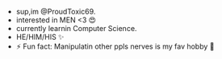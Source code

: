 - sup,im @ProudToxic69.
- interested in MEN <3 😍
- currently learnin Computer Science.
- HE/HIM/HIS ✨
- ⚡ Fun fact: Manipulatin other ppls nerves is my fav hobby 💋

